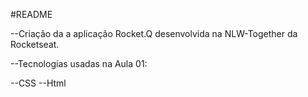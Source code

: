 #README

--Criação da a aplicação Rocket.Q desenvolvida na NLW-Together da Rocketseat.

--Tecnologias usadas na Aula 01:

--CSS
--Html